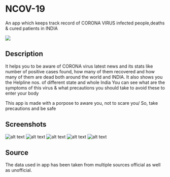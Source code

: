 # NCOV-19
An app which keeps track record of CORONA VIRUS infected people,deaths & cured patients in INDIA 


![](https://img.shields.io/badge/Language-FLUTTER-blue)

## Description 
It helps you to be aware of CORONA virus latest news and its stats like number of positive cases found, how many of them recovered and how many of them are dead both around the world and INDIA.
It also shows you the Helpline nos. of different state and whole India
You can see what are the symptoms of this virus & what precautions you should take to avoid these to enter your body

This app is made with a porpose to aware you, not to scare you/ So, take precautions and be safe 

## Screenshots

![alt text](https://github.com/KejariwalAyush/NCOV-19/blob/master/Screenshots/one.jpg)
![alt text](https://github.com/KejariwalAyush/NCOV-19/blob/master/Screenshots/two.jpg)
![alt text](https://github.com/KejariwalAyush/NCOV-19/blob/master/Screenshots/three.jpg)
![alt text](https://github.com/KejariwalAyush/NCOV-19/blob/master/Screenshots/four.jpg)
![alt text](https://github.com/KejariwalAyush/NCOV-19/blob/master/Screenshots/five.jpg)

## Source
The data used in app has been taken from multiple sources official as well as unofficial. 
